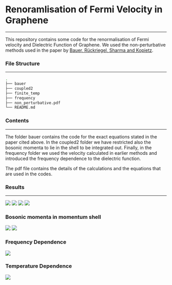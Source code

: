# Renoramlisation of Fermi Velocity in Graphene
---
This repository contains some code for the renormalisation of Fermi
velocity and Dielectric Function of Graphene. We used the
non-perturbative methods used in the paper by [Bauer, Rückriegel, Sharma and
Kopietz](http://dx.doi.org/10.1103/PhysRevB.92.121409). 

### File Structure
---

```bash
.
├── bauer
├── coupled2
├── finite_temp
├── frequency
├── non_perturbative.pdf
└── README.md
```

### Contents
---
The folder bauer contains the code for the exact equations stated in
the paper cited above. In the coupled2 folder we have restricted also
the bosonic momenta to lie in the shell to be integrated out. Finally,
in the frequency folder we used the velocity calculated in earlier
methods and introduced the frequency dependence to the dielectric
function.

The pdf file contains the details of the calculations and the
equations that are used in the codes.

### Results
---

![](bauer/velocity3d.png)
![](bauer/dielectric_function3d.png)
![](bauer/renormalised_velocity.png)
![](bauer/renormalised_dielectric.png)
### Bosonic momenta in momentum shell
![](coupled2/renormalised_velocity.png)
![](coupled2/renormalised_dielectric.png)
### Frequency Dependence
![](frequency/frequency_dependence.png)
### Temperature Dependence
![](finite_temp/temperature_dependence.png)

